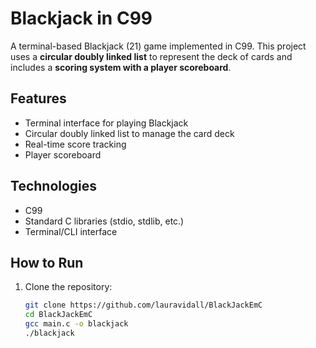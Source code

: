 # Blackjack in C99

A terminal-based Blackjack (21) game implemented in C99. This project uses a **circular doubly linked list** to represent the deck of cards and includes a **scoring system with a player scoreboard**.

## Features

- Terminal interface for playing Blackjack
- Circular doubly linked list to manage the card deck
- Real-time score tracking
- Player scoreboard

## Technologies

- C99
- Standard C libraries (stdio, stdlib, etc.)
- Terminal/CLI interface

## How to Run

1. Clone the repository:
   ```bash
   git clone https://github.com/lauravidall/BlackJackEmC
   cd BlackJackEmC
   gcc main.c -o blackjack
   ./blackjack
   ```
